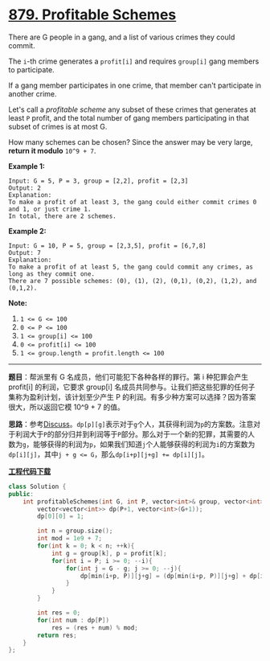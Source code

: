 # [879. Profitable Schemes](https://leetcode.com/problems/profitable-schemes/)

There are G people in a gang, and a list of various crimes they could commit.

The `i`-th crime generates a `profit[i]` and requires `group[i]` gang members to participate.

If a gang member participates in one crime, that member can't participate in another crime.

Let's call a *profitable scheme* any subset of these crimes that generates at least `P` profit, and the total number of gang members participating in that subset of crimes is at most G.

How many schemes can be chosen?  Since the answer may be very large, **return it modulo** `10^9 + 7`.

 **Example 1:**

```
Input: G = 5, P = 3, group = [2,2], profit = [2,3]
Output: 2
Explanation:
To make a profit of at least 3, the gang could either commit crimes 0 and 1, or just crime 1.
In total, there are 2 schemes.
```

**Example 2:**

```
Input: G = 10, P = 5, group = [2,3,5], profit = [6,7,8]
Output: 7
Explanation:
To make a profit of at least 5, the gang could commit any crimes, as long as they commit one.
There are 7 possible schemes: (0), (1), (2), (0,1), (0,2), (1,2), and (0,1,2).
```

 **Note:**

1. `1 <= G <= 100`
2. `0 <= P <= 100`
3. `1 <= group[i] <= 100`
4. `0 <= profit[i] <= 100`
5. `1 <= group.length = profit.length <= 100`

-----

**题目**：帮派里有 G 名成员，他们可能犯下各种各样的罪行。第 i 种犯罪会产生 profit[i] 的利润，它要求 group[i] 名成员共同参与。让我们把这些犯罪的任何子集称为盈利计划，该计划至少产生 P 的利润。有多少种方案可以选择？因为答案很大，所以返回它模 10^9 + 7 的值。

**思路**：参考[Discuss](https://leetcode.com/problems/profitable-schemes/discuss/154617/C%2B%2BJavaPython-DP)。`dp[p][g]`表示对于`g`个人，其获得利润为`p`的方案数。注意对于利润大于`P`的部分归并到利润等于`P`部分。那么对于一个新的犯罪，其需要的人数为`g`，能够获得的利润为`p`，如果我们知道`j`个人能够获得的利润为`i`的方案数为`dp[i][j]`，其中`j + g <= G`，那么`dp[i+p][j+g] += dp[i][j]`。

[**工程代码下载**](https://github.com/shenkh/leetcode)

```cpp
class Solution {
public:
    int profitableSchemes(int G, int P, vector<int>& group, vector<int>& profit) {
        vector<vector<int>> dp(P+1, vector<int>(G+1));
        dp[0][0] = 1;

        int n = group.size();
        int mod = 1e9 + 7;
        for(int k = 0; k < n; ++k){
            int g = group[k], p = profit[k];
            for(int i = P; i >= 0; --i){
                for(int j = G - g; j >= 0; --j){
                    dp[min(i+p, P)][j+g] = (dp[min(i+p, P)][j+g] + dp[i][j]) % mod;
                }
            }
        }

        int res = 0;
        for(int num : dp[P])
            res = (res + num) % mod;
        return res;
    }
};
```
